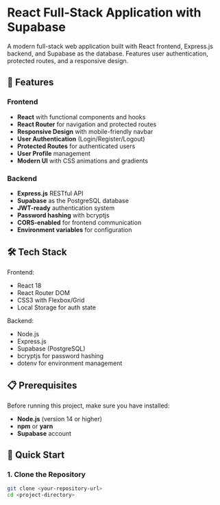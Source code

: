 # React Full-Stack Application with Supabase

A modern full-stack web application built with React frontend, Express.js backend, and Supabase as the database. Features user authentication, protected routes, and a responsive design.

## 🚀 Features

### Frontend

- **React** with functional components and hooks
- **React Router** for navigation and protected routes
- **Responsive Design** with mobile-friendly navbar
- **User Authentication** (Login/Register/Logout)
- **Protected Routes** for authenticated users
- **User Profile** management
- **Modern UI** with CSS animations and gradients

### Backend

- **Express.js** RESTful API
- **Supabase** as the PostgreSQL database
- **JWT-ready** authentication system
- **Password hashing** with bcryptjs
- **CORS-enabled** for frontend communication
- **Environment variables** for configuration

## 🛠 Tech Stack

Frontend:

- React 18
- React Router DOM
- CSS3 with Flexbox/Grid
- Local Storage for auth state

Backend:

- Node.js
- Express.js
- Supabase (PostgreSQL)
- bcryptjs for password hashing
- dotenv for environment management

## 📋 Prerequisites

Before running this project, make sure you have installed:

- **Node.js** (version 14 or higher)
- **npm** or **yarn**
- **Supabase** account

## 🚀 Quick Start

### 1. Clone the Repository

```bash
git clone <your-repository-url>
cd <project-directory>
